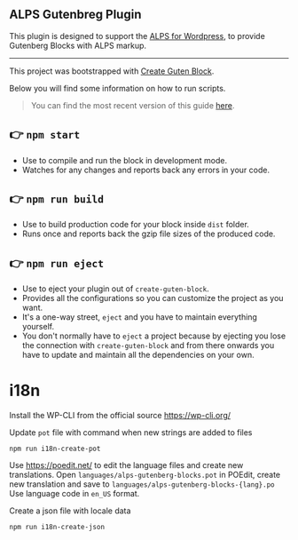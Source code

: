 ## ALPS Gutenbreg Plugin

This plugin is designed to support the [ALPS for Wordpress](https://github.com/adventistchurch/alps-wordpress), to provide Gutenberg Blocks with ALPS markup.

---

This project was bootstrapped with [Create Guten Block](https://github.com/ahmadawais/create-guten-block).

Below you will find some information on how to run scripts.

>You can find the most recent version of this guide [here](https://github.com/ahmadawais/create-guten-block).

## 👉  `npm start`
- Use to compile and run the block in development mode.
- Watches for any changes and reports back any errors in your code.

## 👉  `npm run build`
- Use to build production code for your block inside `dist` folder.
- Runs once and reports back the gzip file sizes of the produced code.

## 👉  `npm run eject`
- Use to eject your plugin out of `create-guten-block`.
- Provides all the configurations so you can customize the project as you want.
- It's a one-way street, `eject` and you have to maintain everything yourself.
- You don't normally have to `eject` a project because by ejecting you lose the connection with `create-guten-block` and from there onwards you have to update and maintain all the dependencies on your own.

# i18n
Install the WP-CLI from the official source https://wp-cli.org/

Update `pot` file with command when new strings are added to files
```
npm run i18n-create-pot
```

Use https://poedit.net/ to edit the language files and create new translations.
Open `languages/alps-gutenberg-blocks.pot` in POEdit, create new translation and save to `languages/alps-gutenberg-blocks-{lang}.po`
Use language code in `en_US` format.

Create a json file with locale data
```
npm run i18n-create-json
``` 
